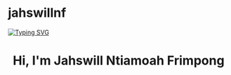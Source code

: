 # jahswillnf
[![Typing SVG](https://readme-typing-svg.herokuapp.com/?duration=7000&color=%288CB8FF&vCenter=true&width=800&height=40&lines=Hello+%7C+Hola+%7C+Bonjour+%7C+Привет+%7C+你好+%7C+こんにちは+%7C+नमस्ते+%7C+Jambo+;+Welcome+to+my+Github+profile+I%27m+Ibrahim+Bagalwa+🌍 )](https://git.io/typing-svg)
<!-- | Hola | Olá | Bonjour | Привет | 你好 | こんにちは | أهلا | नमस्ते Jambo-->
<h1 align="center">Hi, I'm Jahswill Ntiamoah Frimpong</h1>
